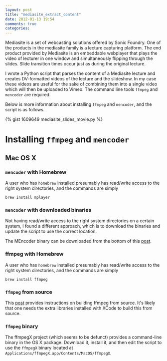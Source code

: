 ```yaml
---
layout: post
title: "mediasite_extract_content"
date: 2012-01-13 19:54
comments: true
categories: 
---
```

Mediasite is a set of webcasting solutions offered by Sonic Foundry. One of the products in the mediasite family is a lecture capturing platform. The end product provided by Mediasite is an embeddable webplayer that plays the video of lecturer in one window and simultaneously flipping through the slides. Slide transition times occur just as during the original lecture.

I wrote a Python script that parses the content of a Mediasite lecture and creates DV-formatted videos of the lecture and the slideshow. In my case these videos are useful for the sake of combining them into a single video which will then be uploaded to Vimeo. The command line tools `ffmpeg` and `mencoder` are required.

Below is more information about installing `ffmpeg` and `mencoder`, and the script is as follows.

<!-- more -->

{% gist 1609649 mediasite_slides_movie.py %}

# Installing `ffmpeg` and `mencoder`
## Mac OS X
### `mencoder` with Homebrew
A user who has `homebrew` installed presumably has read/write access to the right system directories, and the commands are simply

    brew install mplayer

### `mencoder` with downloaded binaries
Not having read/write access to the right system directories on a certain system, I found a different approach, which is to download the binaries and update the script to use the correct location.

The MEncoder binary can be downloaded from the bottom of this [post](http://stefpause.com/apple/mac/mplayer-os-x-10rc1-and-mencoder-binaries/).

### ffmpeg with Homebrew
A user who has `homebrew` installed presumably has read/write access to the right system directories, and the commands are simply

    brew install ffmpeg

### `ffmpeg` from source
This [post](http://jungels.net/articles/ffmpeg-howto.html) provides instructions on building ffmpeg from source. It's likely that one needs the extra libraries installed with XCode to build this from source.

### `ffmpeg` binary

The ffmpegX project (which seems to be defunct) provides a command-line binary in the OS X package. Download it, install it, and then edit the script to use the `ffmpegX` binary located at `Applications/ffmpegX.app/Contents/MacOS/ffmpegX`.

